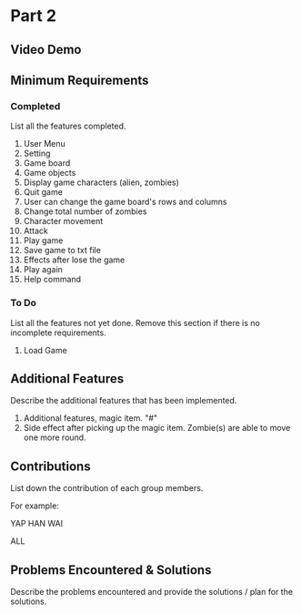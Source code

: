 # Part 2

## Video Demo



## Minimum Requirements

### Completed

List all the features completed.

1. User Menu
2. Setting
3. Game board
4. Game objects
5. Display game characters (alien, zombies)
6. Quit game
7. User can change the game board's rows and columns
8. Change total number of zombies 
9. Character movement
10. Attack
11. Play game
12. Save game to txt file
13. Effects after lose the game
14. Play again
15. Help command

### To Do

List all the features not yet done. Remove this section if there is no incomplete requirements.

1. Load Game

## Additional Features

Describe the additional features that has been implemented.

1. Additional features, magic item. "#"
2. Side effect after picking up the magic item. Zombie(s) are able to move one more round.

## Contributions

List down the contribution of each group members.

For example:

YAP HAN WAI

ALL


## Problems Encountered & Solutions

Describe the problems encountered and provide the solutions / plan for the solutions.

